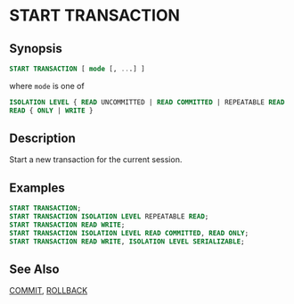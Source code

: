 
START TRANSACTION
=================

Synopsis
--------

``` sql
START TRANSACTION [ mode [, ...] ]
```

where `mode` is one of

``` sql
ISOLATION LEVEL { READ UNCOMMITTED | READ COMMITTED | REPEATABLE READ | SERIALIZABLE }
READ { ONLY | WRITE }
```

Description
-----------

Start a new transaction for the current session.

Examples
--------

``` sql
START TRANSACTION;
START TRANSACTION ISOLATION LEVEL REPEATABLE READ;
START TRANSACTION READ WRITE;
START TRANSACTION ISOLATION LEVEL READ COMMITTED, READ ONLY;
START TRANSACTION READ WRITE, ISOLATION LEVEL SERIALIZABLE;
```

See Also
--------

[COMMIT](./commit.md), [ROLLBACK](./rollback.md)
